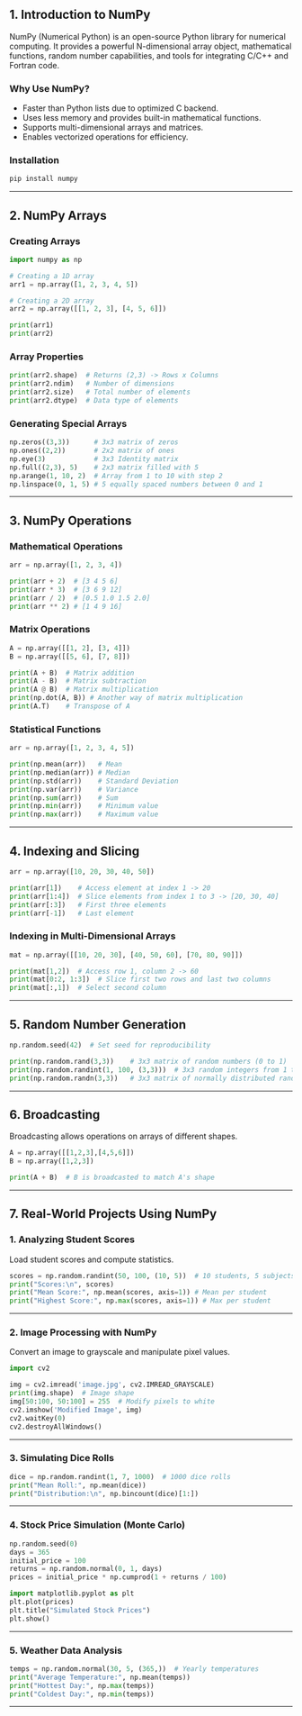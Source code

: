 ## **1. Introduction to NumPy**
NumPy (Numerical Python) is an open-source Python library for numerical computing. It provides a powerful N-dimensional array object, mathematical functions, random number capabilities, and tools for integrating C/C++ and Fortran code.

### **Why Use NumPy?**
- Faster than Python lists due to optimized C backend.
- Uses less memory and provides built-in mathematical functions.
- Supports multi-dimensional arrays and matrices.
- Enables vectorized operations for efficiency.

### **Installation**
```bash
pip install numpy
```

---

## **2. NumPy Arrays**
### **Creating Arrays**
```python
import numpy as np

# Creating a 1D array
arr1 = np.array([1, 2, 3, 4, 5])

# Creating a 2D array
arr2 = np.array([[1, 2, 3], [4, 5, 6]])

print(arr1)
print(arr2)
```

### **Array Properties**
```python
print(arr2.shape)  # Returns (2,3) -> Rows x Columns
print(arr2.ndim)   # Number of dimensions
print(arr2.size)   # Total number of elements
print(arr2.dtype)  # Data type of elements
```

### **Generating Special Arrays**
```python
np.zeros((3,3))      # 3x3 matrix of zeros
np.ones((2,2))       # 2x2 matrix of ones
np.eye(3)            # 3x3 Identity matrix
np.full((2,3), 5)    # 2x3 matrix filled with 5
np.arange(1, 10, 2)  # Array from 1 to 10 with step 2
np.linspace(0, 1, 5) # 5 equally spaced numbers between 0 and 1
```

---

## **3. NumPy Operations**
### **Mathematical Operations**
```python
arr = np.array([1, 2, 3, 4])

print(arr + 2)  # [3 4 5 6]
print(arr * 3)  # [3 6 9 12]
print(arr / 2)  # [0.5 1.0 1.5 2.0]
print(arr ** 2) # [1 4 9 16]
```

### **Matrix Operations**
```python
A = np.array([[1, 2], [3, 4]])
B = np.array([[5, 6], [7, 8]])

print(A + B)  # Matrix addition
print(A - B)  # Matrix subtraction
print(A @ B)  # Matrix multiplication
print(np.dot(A, B)) # Another way of matrix multiplication
print(A.T)    # Transpose of A
```

### **Statistical Functions**
```python
arr = np.array([1, 2, 3, 4, 5])

print(np.mean(arr))   # Mean
print(np.median(arr)) # Median
print(np.std(arr))    # Standard Deviation
print(np.var(arr))    # Variance
print(np.sum(arr))    # Sum
print(np.min(arr))    # Minimum value
print(np.max(arr))    # Maximum value
```

---

## **4. Indexing and Slicing**
```python
arr = np.array([10, 20, 30, 40, 50])

print(arr[1])    # Access element at index 1 -> 20
print(arr[1:4])  # Slice elements from index 1 to 3 -> [20, 30, 40]
print(arr[:3])   # First three elements
print(arr[-1])   # Last element
```

### **Indexing in Multi-Dimensional Arrays**
```python
mat = np.array([[10, 20, 30], [40, 50, 60], [70, 80, 90]])

print(mat[1,2])  # Access row 1, column 2 -> 60
print(mat[0:2, 1:3])  # Slice first two rows and last two columns
print(mat[:,1])  # Select second column
```

---

## **5. Random Number Generation**
```python
np.random.seed(42)  # Set seed for reproducibility

print(np.random.rand(3,3))    # 3x3 matrix of random numbers (0 to 1)
print(np.random.randint(1, 100, (3,3)))  # 3x3 random integers from 1 to 100
print(np.random.randn(3,3))   # 3x3 matrix of normally distributed random numbers
```

---

## **6. Broadcasting**
Broadcasting allows operations on arrays of different shapes.

```python
A = np.array([[1,2,3],[4,5,6]])
B = np.array([1,2,3])

print(A + B)  # B is broadcasted to match A's shape
```

---

## **7. Real-World Projects Using NumPy**
### **1. Analyzing Student Scores**
Load student scores and compute statistics.
```python
scores = np.random.randint(50, 100, (10, 5))  # 10 students, 5 subjects
print("Scores:\n", scores)
print("Mean Score:", np.mean(scores, axis=1)) # Mean per student
print("Highest Score:", np.max(scores, axis=1)) # Max per student
```

---

### **2. Image Processing with NumPy**
Convert an image to grayscale and manipulate pixel values.
```python
import cv2

img = cv2.imread('image.jpg', cv2.IMREAD_GRAYSCALE)
print(img.shape)  # Image shape
img[50:100, 50:100] = 255  # Modify pixels to white
cv2.imshow('Modified Image', img)
cv2.waitKey(0)
cv2.destroyAllWindows()
```

---

### **3. Simulating Dice Rolls**
```python
dice = np.random.randint(1, 7, 1000)  # 1000 dice rolls
print("Mean Roll:", np.mean(dice))
print("Distribution:\n", np.bincount(dice)[1:])
```

---

### **4. Stock Price Simulation (Monte Carlo)**
```python
np.random.seed(0)
days = 365
initial_price = 100
returns = np.random.normal(0, 1, days)
prices = initial_price * np.cumprod(1 + returns / 100)

import matplotlib.pyplot as plt
plt.plot(prices)
plt.title("Simulated Stock Prices")
plt.show()
```

---

### **5. Weather Data Analysis**
```python
temps = np.random.normal(30, 5, (365,))  # Yearly temperatures
print("Average Temperature:", np.mean(temps))
print("Hottest Day:", np.max(temps))
print("Coldest Day:", np.min(temps))
```

---